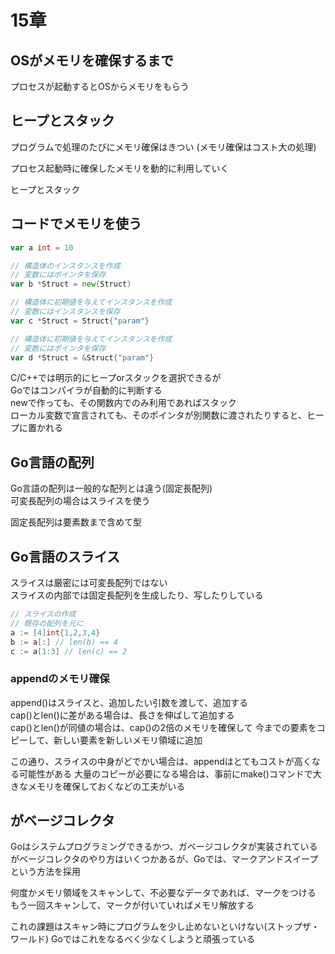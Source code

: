 # 15章

## OSがメモリを確保するまで

プロセスが起動するとOSからメモリをもらう  

## ヒープとスタック

プログラムで処理のたびにメモリ確保はきつい
(メモリ確保はコスト大の処理)

プロセス起動時に確保したメモリを動的に利用していく

ヒープとスタック

## コードでメモリを使う

```go
var a int = 10

// 構造体のインスタンスを作成
// 変数にはポインタを保存
var b *Struct = new(Struct)

// 構造体に初期値を与えてインスタンスを作成
// 変数にはインスタンスを保存
var c *Struct = Struct{"param"}

// 構造体に初期値を与えてインスタンスを作成
// 変数にはポインタを保存
var d *Struct = &Struct{"param"}
```

C/C++では明示的にヒープorスタックを選択できるが  
Goではコンパイラが自動的に判断する  
newで作っても、その関数内でのみ利用であればスタック  
ローカル変数で宣言されても、そのポインタが別関数に渡されたりすると、ヒープに置かれる

## Go言語の配列

Go言語の配列は一般的な配列とは違う(固定長配列)  
可変長配列の場合はスライスを使う

固定長配列は要素数まで含めて型  

## Go言語のスライス

スライスは厳密には可変長配列ではない  
スライスの内部では固定長配列を生成したり、写したりしている

```go
// スライスの作成
// 既存の配列を元に
a := [4]int{1,2,3,4}
b := a[:] // len(b) == 4
c := a[1:3] // len(c) == 2
```

### appendのメモリ確保

append()はスライスと、追加したい引数を渡して、追加する  
cap()とlen()に差がある場合は、長さを伸ばして追加する  
cap()とlen()が同値の場合は、cap()の2倍のメモリを確保して
今までの要素をコピーして、新しい要素を新しいメモリ領域に追加

この通り、スライスの中身がどでかい場合は、appendはとてもコストが高くなる可能性がある
大量のコピーが必要になる場合は、事前にmake()コマンドで大きなメモリを確保しておくなどの工夫がいる

## がベージコレクタ

Goはシステムプログラミングできるかつ、ガベージコレクタが実装されている  
がベージコレクタのやり方はいくつかあるが、Goでは、マークアンドスイープという方法を採用

何度かメモリ領域をスキャンして、不必要なデータであれば、マークをつける
もう一回スキャンして、マークが付いていればメモリ解放する

これの課題はスキャン時にプログラムを少し止めないといけない(ストップザ・ワールド)
Goではこれをなるべく少なくしようと頑張っている

